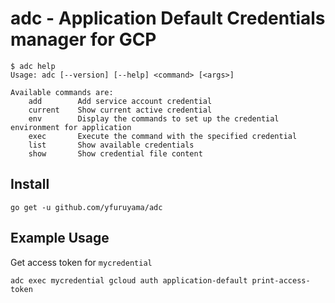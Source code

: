 adc - Application Default Credentials manager for GCP
===

```
$ adc help
Usage: adc [--version] [--help] <command> [<args>]

Available commands are:
    add        Add service account credential
    current    Show current active credential
    env        Display the commands to set up the credential environment for application
    exec       Execute the command with the specified credential
    list       Show available credentials
    show       Show credential file content
```

## Install

```
go get -u github.com/yfuruyama/adc
```

## Example Usage

Get access token for `mycredential`

```
adc exec mycredential gcloud auth application-default print-access-token
```
